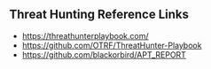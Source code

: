 ## Threat Hunting Reference Links

- https://threathunterplaybook.com/
- https://github.com/OTRF/ThreatHunter-Playbook
- https://github.com/blackorbird/APT_REPORT
